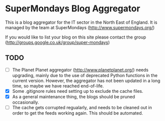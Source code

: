 SuperMondays Blog Aggregator
============================

This is a blog aggregator for the IT sector in the North East of England. It is managed by the team at SuperMondays
(http://www.supermondays.org/)

If you would like to list your blog on this site please contact the group (http://groups.google.co.uk/group/super-mondays)

TODO
----

* [ ] The Planet Planet aggregator (http://www.planetplanet.org/) needs upgrading, mainly due to the use of
  deprecated Python functions in the current version. However, the aggregator has not been updated in a long
  time, so maybe we have reached end-of-life.
* [x] Some .gitignore rules need setting up to exclude the cache files.
* [x] As a general maintenance thing, the blogs should be pruned occasionally.
* [ ] The cache gets corrupted regualarly, and needs to be cleaned out in order to get the feeds working
  again. This should be automated.
